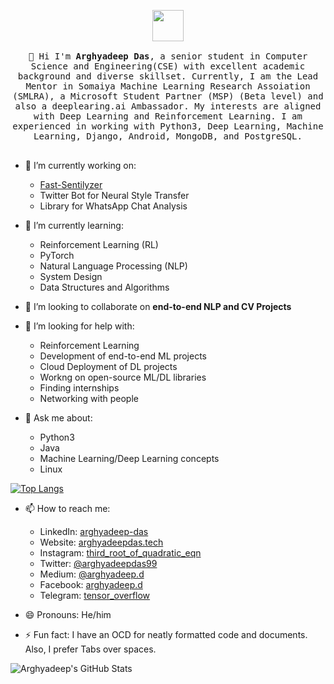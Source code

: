<p align="center">
  <img src="https://www.muckibu.de/wp-content/uploads/2018/10/Octocat.png" width="50px">
  <br>
  <samp>
    <br>
    👋 Hi I'm <strong>Arghyadeep Das</strong>, a senior student in Computer Science and Engineering(CSE) with excellent academic background and diverse skillset. Currently, I am the Lead Mentor in Somaiya Machine Learning Research Assoiation (SMLRA), a Microsoft Student Partner (MSP) (Beta level) and also a deeplearing.ai Ambassador. My interests are aligned with Deep Learning and Reinforcement Learning. I am experienced in working with Python3, Deep Learning, Machine Learning, Django, Android, MongoDB, and PostgreSQL.
    <br><br>
  </samp>
</p>

* 🔭 I’m currently working on:
  - [Fast-Sentilyzer](https://github.com/arghyadeep99/Fast-Sentilyzer)
  - Twitter Bot for Neural Style Transfer
  - Library for WhatsApp Chat Analysis
  
* 🌱 I’m currently learning:
  - Reinforcement Learning (RL)
  - PyTorch
  - Natural Language Processing (NLP)
  - System Design
  - Data Structures and Algorithms
  
* 👯 I’m looking to collaborate on <b> end-to-end NLP and CV Projects </b>

* 🤔 I’m looking for help with:
  - Reinforcement Learning
  - Development of end-to-end ML projects
  - Cloud Deployment of DL projects
  - Workng on open-source ML/DL libraries
  - Finding internships
  - Networking with people
 
* 💬 Ask me about:
  - Python3
  - Java
  - Machine Learning/Deep Learning concepts
  - Linux
  
[![Top Langs](https://github-readme-stats.vercel.app/api/top-langs/?username=arghyadeep99&layout=compact)](https://github.com/anuraghazra/github-readme-stats)

  
* 📫 How to reach me:
  - LinkedIn: [arghyadeep-das](https://linkedin.com/in/arghyadeep-das/)
  - Website: [arghyadeepdas.tech](https://arghyadeepdas.tech)
  - Instagram: [third_root_of_quadratic_eqn](https://instagram.com/third_root_of_quadratic_eqn/)
  - Twitter: [@arghyadeepdas99](https://twitter.com/arghyadeepdas99)
  - Medium: [@arghyadeep.d](https://medium.com/@arghyadeep.d)
  - Facebook: [arghyadeep.d](https://facebook.com/arghyadeep.d)
  - Telegram: [tensor_overflow](https://t.me/tensor_overflow)

* 😄 Pronouns: He/him
* ⚡ Fun fact: I have an OCD for neatly formatted code and documents. Also, I prefer Tabs over spaces. 

![Arghyadeep's GitHub Stats](https://github-readme-stats.vercel.app/api?username=arghyadeep99&show_icons=True&title_color=ffffff&icon_color=bb2acf&text_color=daf7dc&bg_color=151515)
